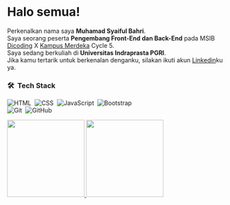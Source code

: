 # Halo semua! 
Perkenalkan nama saya **Muhamad Syaiful Bahri**.\
Saya seorang peserta **Pengembang Front-End dan Back-End** pada MSIB [Dicoding](https://www.dicoding.com/) X [Kampus Merdeka](https://kampusmerdeka.kemdikbud.go.id/) Cycle 5.\
Saya sedang berkuliah di **Universitas Indraprasta PGRI**.\
Jika kamu tertarik untuk berkenalan denganku, silakan ikuti akun [Linkedin](https://www.linkedin.com/in/msyaifulbhr/)ku ya.

### 🛠 &nbsp;Tech Stack
![HTML](https://img.shields.io/badge/-HTML-05122A?style=flat&logo=HTML5)&nbsp;
![CSS](https://img.shields.io/badge/-CSS-05122A?style=flat&logo=CSS3&logoColor=1572B6)&nbsp;
![JavaScript](https://img.shields.io/badge/-JavaScript-05122A?style=flat&logo=javascript)&nbsp;
![Bootstrap](https://img.shields.io/badge/-Bootstrap-05122A?style=flat&logo=bootstrap&logoColor=563D7C)\
![Git](https://img.shields.io/badge/-Git-05122A?style=flat&logo=git)&nbsp;
![GitHub](https://img.shields.io/badge/-GitHub-05122A?style=flat&logo=github)&nbsp;


<p align="left">
<a href="https://github.com/msyaifulbhr">
  <img height="180em" src="https://github-readme-stats-eight-theta.vercel.app/api?username=msyaifulbhr&show_icons=true&theme=algolia&include_all_commits=true&count_private=true"/>
  <img height="180em" src="https://github-readme-stats-eight-theta.vercel.app/api/top-langs/?username=msyaifulbhr&layout=compact&langs_count=8&theme=algolia"/>
</a>
</p>

